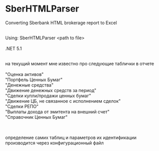 # SberHTMLParser
Converting Sberbank HTML brokerage report to Excel

<br>Using: SberHTMLParser &#60;path to file>
<br><br>.NET 5.1

<br>на текущий момент мне известно про следующие таблички в отчете
<br>
<br>"Оценка активов"
<br>"Портфель Ценных Бумаг"
<br>"Денежные средства"
<br>"Движение денежных средств за период"
<br>"Сделки купли/продажи ценных бумаг"
<br>"Движение ЦБ, не связанное с исполнением сделок"
<br>"Сделки РЕПО"
<br>"Выплаты дохода от эмитента на внешний счет"
<br>"Справочник Ценных Бумаг"

<br><br>определение самих таблиц и параметров их идентификации производится через конфигурационный файл
